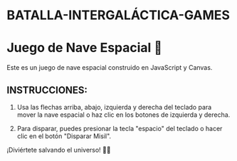 # BATALLA-INTERGALÁCTICA-GAMES

# Juego de Nave Espacial 🚀

Este es un juego de nave espacial construido en JavaScript y Canvas.

## INSTRUCCIONES:

1. Usa las flechas arriba, abajo, izquierda y derecha del teclado para mover la nave espacial o haz clic en los botones de izquierda y derecha.

2. Para disparar, puedes presionar la tecla "espacio" del teclado o hacer clic en el botón "Disparar Misil".

¡Diviértete salvando el universo! 🌌👾
